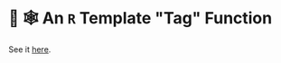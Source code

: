 # 🧪 🕸️ An `R` Template "Tag" Function

See it [here]([https://https://rud.is/w/r-template-tag-function/).